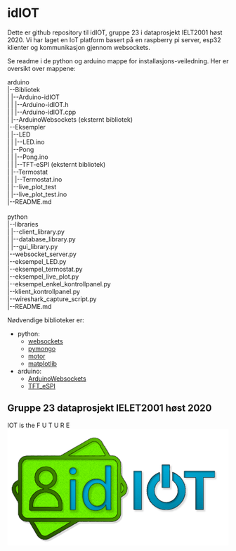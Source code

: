 # idIOT

Dette er github repository til idIOT, gruppe 23 i dataprosjekt IELT2001 høst 2020.
Vi har laget en IoT platform basert på en raspberry pi server, esp32 klienter og kommunikasjon gjennom websockets.

Se readme i de python og arduino mappe for installasjons-veiledning. Her er oversikt over mappene:

arduino\
|--Bibliotek\
|  |--Arduino-idIOT\
|  |  |--Arduino-idIOT.h\
|  |  |--Arduino-idIOT.cpp\
|  |--ArduinoWebsockets (eksternt bibliotek)\
|--Eksempler\
|  |--LED\
|  |  |--LED.ino\
|  |--Pong\
|  |  |--Pong.ino\
|  |  |--TFT-eSPI (eksternt bibliotek)\
|  |--Termostat\
|  |  |--Termostat.ino\
|  |--live_plot_test\
|     |--live_plot_test.ino\
|--README.md\
\
python\
|--libraries\
|  |--client_library.py\
|  |--database_library.py\
|  |--gui_library.py\
|--websocket_server.py\
|--eksempel_LED.py\
|--eksempel_termostat.py\
|--eksempel_live_plot.py\
|--eksempel_enkel_kontrollpanel.py\
|--klient_kontrollpanel.py\
|--wireshark_capture_script.py\
|--README.md

Nødvendige biblioteker er:
* python:
	* [websockets](https://pypi.org/project/websockets/)
	* [pymongo](https://pypi.org/project/pymongo/)
	* [motor](https://pypi.org/project/motor/)
	* [matplotlib](https://pypi.org/project/matplotlib/)
* arduino:
	* [ArduinoWebsockets](https://github.com/gilmaimon/ArduinoWebsockets)
	* [TFT_eSPI](https://www.arduino.cc/reference/en/libraries/tft_espi/)

## Gruppe 23 dataprosjekt IELET2001 høst 2020

IOT is the F U T U R E
![](Dokumentasjon/Bilder/idIOT-logo-transparent.png)


